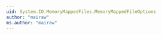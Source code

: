 ```yaml
---
uid: System.IO.MemoryMappedFiles.MemoryMappedFileOptions
author: "mairaw"
ms.author: "mairaw"
---
```


